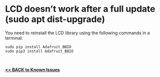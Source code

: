 # LCD doesn’t work after a full update (sudo apt dist-upgrade)

You need to reinstall the LCD library using the following commands in a terminal:  

`sudo pip install Adafruit_BBIO`  
`sudo pip3 install Adafruit_BBIO`  

<br>

[**<< BACK to Known Issues**](https://github.com/Pearl-852/CrowPi2/blob/main/known_issues/TOC-KI.md#known-issues)

